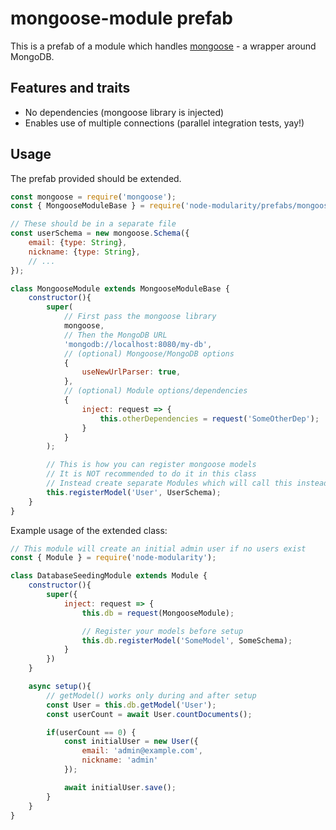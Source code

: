# mongoose-module prefab

This is a prefab of a module which handles [mongoose](https://www.npmjs.com/package/mongoose) - a wrapper around MongoDB.

## Features and traits

- No dependencies (mongoose library is injected)
- Enables use of multiple connections (parallel integration tests, yay!)

## Usage

The prefab provided should be extended.

```javascript
const mongoose = require('mongoose');
const { MongooseModuleBase } = require('node-modularity/prefabs/mongoose-module');

// These should be in a separate file
const userSchema = new mongoose.Schema({
    email: {type: String},
    nickname: {type: String},
    // ...
});

class MongooseModule extends MongooseModuleBase {
    constructor(){
        super(
            // First pass the mongoose library
            mongoose,
            // Then the MongoDB URL
            'mongodb://localhost:8080/my-db',
            // (optional) Mongoose/MongoDB options
            {
                useNewUrlParser: true,
            },
            // (optional) Module options/dependencies
            {
                inject: request => {
                    this.otherDependencies = request('SomeOtherDep');
                }
            }
        );

        // This is how you can register mongoose models
        // It is NOT recommended to do it in this class
        // Instead create separate Modules which will call this instead
        this.registerModel('User', UserSchema);
    }
}
```

Example usage of the extended class:

```javascript
// This module will create an initial admin user if no users exist
const { Module } = require('node-modularity');

class DatabaseSeedingModule extends Module {
    constructor(){
        super({
            inject: request => {
                this.db = request(MongooseModule);

                // Register your models before setup
                this.db.registerModel('SomeModel', SomeSchema);
            }
        })
    }

    async setup(){
        // getModel() works only during and after setup
        const User = this.db.getModel('User');
        const userCount = await User.countDocuments();

        if(userCount == 0) {
            const initialUser = new User({
                email: 'admin@example.com',
                nickname: 'admin'
            });

            await initialUser.save();
        }
    }
}
```
